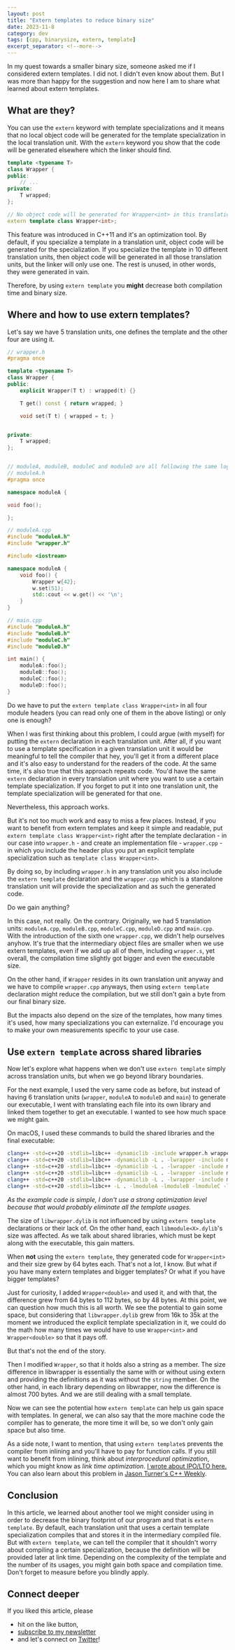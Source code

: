 ```yaml
---
layout: post
title: "Extern templates to reduce binary size"
date: 2023-11-8
category: dev
tags: [cpp, binarysize, extern, template]
excerpt_separator: <!--more-->
---
```

In my quest towards a smaller binary size, someone asked me if I considered extern templates. I did not. I didn't even know about them. But I was more than happy for the suggestion and now here I am to share what learned about extern templates.

## What are they?

You can use the `extern` keyword with template specializations and it means that no local object code will be generated for the template specialization in the local translation unit. With the `extern` keyword you show that the code will be generated elsewhere which the linker should find.

```cpp
template <typename T>
class Wrapper {
public:
	// ...
private:
	T wrapped;
};

// No object code will be generated for Wrapper<int> in this translation unit
extern template class Wrapper<int>;
```

This feature was introduced in C++11 and it's an optimization tool. By default, if you specialize a template in a translation unit, object code will be generated for the specialization. If you specialize the template in 10 different translation units, then object code will be generated in all those translation units, but the linker will only use one. The rest is unused, in other words, they were generated in vain.

Therefore, by using `extern template` you **might** decrease both compilation time and binary size.

## Where and how to use extern templates?

Let's say we have 5 translation units, one defines the template and the other four are using it.

```cpp
// wrapper.h
#pragma once

template <typename T>
class Wrapper {
public:
	explicit Wrapper(T t) : wrapped(t) {}

	T get() const { return wrapped; }

	void set(T t) { wrapped = t; }


private:
	T wrapped;
};


// moduleA, moduleB, moduleC and moduleD are all following the same logic
// moduleA.h
#pragma once

namespace moduleA {

void foo();

};

// moduleA.cpp
#include "moduleA.h"
#include "wrapper.h"

#include <iostream>

namespace moduleA {
	void foo() {
		Wrapper w{42};
		w.set(51);
		std::cout << w.get() << '\n';
	}
}

// main.cpp
#include "moduleA.h"
#include "moduleB.h"
#include "moduleC.h"
#include "moduleD.h"

int main() {
	moduleA::foo();
	moduleB::foo();
	moduleC::foo();
	moduleD::foo();
}
```

Do we have to put the `extern template class Wrapper<int>` in all four module headers (you can read only one of them in the above listing) or only one is enough?

When I was first thinking about this problem, I could argue (with myself) for putting the `extern` declaration in each translation unit. After all, if you want to use a template specification in a given translation unit it would be meaningful to tell the compiler that hey, you'll get it from a different place and it's also easy to understand for the readers of the code. At the same time, it's also true that this approach repeats code. You'd have the same `extern` declaration in every translation unit where you want to use a certain template specialization. If you forget to put it into one translation unit, the template specialization will be generated for that one.

Nevertheless, this approach works.

But it's not too much work and easy to miss a few places. Instead, if you want to benefit from extern templates and keep it simple and readable, put `extern template class Wrapper<int>` right after the template declaration - in our case into `wrapper.h` - and create an implementation file - `wrapper.cpp` - in which you include the header plus you put an explicit template specialization such as `template class Wrapper<int>`.

By doing so, by including `wrapper.h` in any translation unit you also include the `extern template` declaration and the `wrapper.cpp` which is a standalone translation unit will provide the specialization and as such the generated code.

Do we gain anything?

In this case, not really. On the contrary. Originally, we had 5 translation units: `moduleA.cpp`, `moduleB.cpp`, `moduleC.cpp`, `moduleD.cpp` and `main.cpp`. With the introduction of the sixth one `wrapper.cpp`, we didn't help ourselves anyhow. It's true that the intermediary object files are smaller when we use extern templates, even if we add up all of them, including `wrapper.s`, yet overall, the compilation time slightly got bigger and even the executable size.

On the other hand, if `Wrapper` resides in its own translation unit anyway and we have to compile `wrapper.cpp` anyways, then using `extern template` declaration might reduce the compilation, but we still don't gain a byte from our final binary size.

But the impacts also depend on the size of the templates, how many times it's used, how many specializations you can externalize. I'd encourage you to make your own measurements specific to your use case.

## Use `extern template` across shared libraries

Now let's explore what happens when we don't use `extern template` simply across translation units, but when we go beyond library boundaries.

For the next example, I used the very same code as before, but instead of having 6 translation units (`wrapper`, `moduleA` to `moduleD` and `main`) to generate our executable, I went with translating each file into its own library and linked them together to get an executable. I wanted to see how much space we might gain.

On macOS, I used these commands to build the shared libraries and the final executable:

```sh
clang++ -std=c++20 -stdlib=libc++ -dynamiclib -include wrapper.h wrapper.cpp -o libwrapper.dylib
clang++ -std=c++20 -stdlib=libc++ -dynamiclib -L . -lwrapper -include moduleA.h moduleA.cpp -o libmoduleA.dylib
clang++ -std=c++20 -stdlib=libc++ -dynamiclib -L . -lwrapper -include moduleB.h moduleB.cpp -o libmoduleB.dylib
clang++ -std=c++20 -stdlib=libc++ -dynamiclib -L . -lwrapper -include moduleC.h moduleC.cpp -o libmoduleC.dylib
clang++ -std=c++20 -stdlib=libc++ -dynamiclib -L . -lwrapper -include moduleD.h moduleD.cpp -o libmoduleD.dylib
clang++ -std=c++20 -stdlib=libc++ -L . -lmoduleA -lmoduleB -lmoduleC -lmoduleD main.cpp -o main  
```

*As the example code is simple, I don't use a strong optimization level because that would probably eliminate all the template usages.*

The size of `libwrapper.dylib` is not influenced by using `extern template` declarations or their lack of. On the other hand, each `libmodule<X>.dylib`'s size was affected. As we talk about shared libraries, which must be kept along with the executable, this gain matters.

When **not** using the `extern template`, they generated code for `Wrapper<int>` and their size grew by 64 bytes each. That's not a lot, I know. But what if you have many extern templates and bigger templates? Or what if you have bigger templates?

Just for curiosity, I added `Wrapper<double>` and used it, and with that, the difference grew from 64 bytes to 112 bytes, so by 48 bytes. At this point, we can question how much this is all worth. We see the potential to gain some space, but considering that `libwrapper.dylib` grew from 16k to 35k at the moment we introduced the explicit template specialization in it, we could do the math how many times we would have to use `Wrapper<int>` and `Wrapper<double>` so that it pays off.

But that's not the end of the story.

Then I modified `Wrapper`, so that it holds also a string as a member. The size difference in libwrapper is essentially the same with or without using extern and providing the definitions as it was without the `string` member. On the other hand, in each library depending on libwrapper, now the difference is almost 700 bytes. And we are still dealing with a small template. 

Now we can see the potential how `extern template` can help us gain space with templates. In general, we can also say that the more machine code the compiler has to generate, the more time it will be, so we don't only gain space but also time.

As a side note, I want to mention, that using `extern template`s prevents the compiler from inlining and you'll have to pay for function calls. If you still want to benefit from inlining, think about *interprocedural optimization*, which you might know as *link time optimization*. [I wrote about IPO/LTO here.](https://www.sandordargo.com/blog/2023/07/19/binary-sizes-and-compiler-flags#link-time-optimization) You can also learn about this problem in [Jason Turner's C++ Weekly](https://www.youtube.com/watch?v=pyiKhRmvMF4&t=235s).

## Conclusion

In this article, we learned about another tool we might consider using in order to decrease the binary footprint of our program and that is `extern template`. By default, each translation unit that uses a certain template specialization compiles that and stores it in the intermediary compiled file. But with `extern template`, we can tell the compiler that it shouldn't worry about compiling a certain specialization, because the definition will be provided later at link time. Depending on the complexity of the template and the number of its usages, you might gain both space and compilation time. Don't forget to measure before you blindly apply.

## Connect deeper

If you liked this article, please 
- hit on the like button,  
- [subscribe to my newsletter](http://eepurl.com/gvcv1j) 
- and let's connect on [Twitter](https://twitter.com/SandorDargo)!